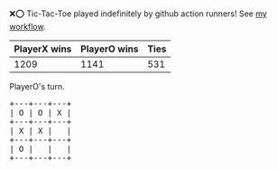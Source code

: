 :x::o: Tic-Tac-Toe played indefinitely by github action runners! See [my workflow](.github/workflows/play.yaml).

|PlayerX wins|PlayerO wins|Ties|
|-|-|-|
|1209|1141|531|

PlayerO's turn.

<pre>
+---+---+---+
| O | O | X |
+---+---+---+
| X | X |   |
+---+---+---+
| O |   |   |
+---+---+---+
</pre>